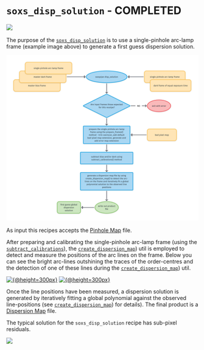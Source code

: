 # `soxs_disp_solution` - COMPLETED

[![](https://live.staticflickr.com/65535/50292838383_b824f69a86_z.png)](https://live.staticflickr.com/65535/50292838383_b824f69a86_o.png)

The purpose of the [`soxs_disp_solution`](../_api/soxspipe.recipes.soxs_disp_solution.html) is to use a single-pinhole arc-lamp frame (example image above) to generate a first guess dispersion solution.

![](soxs_disp_solution.png)

As input this recipes accepts the [Pinhole Map](../files/pinhole_map.md) file.

After preparing and calibrating the single-pinhole arc-lamp frame (using the [`subtract_calibrations`](../utils/subtract_calibrations.md)), the [`create_dispersion_map`](../utils/create_dispersion_map.md)) util is employed to detect and measure the positions of the arc lines on the frame. Below you can see the bright arc-lines outshining the traces of the order-centres and the detection of one of these lines during the [`create_dispersion_map`](../utils/create_dispersion_map.md)) util.

[![{@height=300px}](https://live.staticflickr.com/65535/50293674417_80470ed5f0_z.png)](https://live.staticflickr.com/65535/50293674417_80470ed5f0_o.png) [![{@height=300px}](https://live.staticflickr.com/65535/50294361037_a5a5ddd7f0_m.png)](https://live.staticflickr.com/65535/50294361037_a5a5ddd7f0_o.png)

Once the line positions have been measured, a dispersion solution is generated by iteratively fitting a global polynomial against the observed line-positions (see [`create_dispersion_map`](../utils/create_dispersion_map.md)) for details). The final product is a [Dispersion Map](../files/dispersion_map.md) file.

The typical solution for the `soxs_disp_solution` recipe has sub-pixel residuals.

[![](https://live.staticflickr.com/65535/50636320023_33a47c36d0_z.png)](https://live.staticflickr.com/65535/50636320023_33a47c36d0_o.png)
